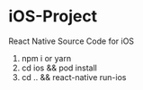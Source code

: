 # iOS-Project
React Native Source Code for iOS
1. npm i or yarn
2. cd ios && pod install
3. cd .. && react-native run-ios
